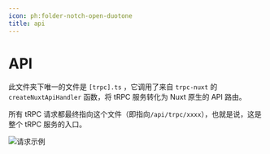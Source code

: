 ```yaml
---
icon: ph:folder-notch-open-duotone
title: api
---
```


# API

此文件夹下唯一的文件是 `[trpc].ts` ，它调用了来自 `trpc-nuxt` 的 `createNuxtApiHandler` 函数，将 tRPC 服务转化为 Nuxt 原生的 API 路由。

所有 tRPC 请求都最终指向这个文件（即指向`/api/trpc/xxxx`），也就是说，这是整个 tRPC 服务的入口。

![请求示例](/api-example.png)
